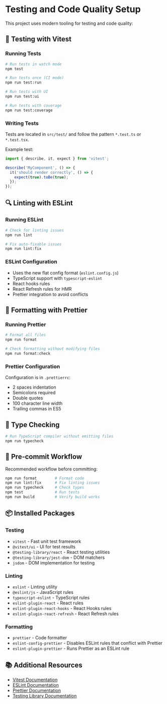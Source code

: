 # Testing and Code Quality Setup

This project uses modern tooling for testing and code quality:

## 🧪 Testing with Vitest

### Running Tests

```bash
# Run tests in watch mode
npm test

# Run tests once (CI mode)
npm run test:run

# Run tests with UI
npm run test:ui

# Run tests with coverage
npm run test:coverage
```

### Writing Tests

Tests are located in `src/test/` and follow the pattern `*.test.ts` or `*.test.tsx`.

Example test:
```typescript
import { describe, it, expect } from 'vitest';

describe('MyComponent', () => {
  it('should render correctly', () => {
    expect(true).toBe(true);
  });
});
```

## 🔍 Linting with ESLint

### Running ESLint

```bash
# Check for linting issues
npm run lint

# Fix auto-fixable issues
npm run lint:fix
```

### ESLint Configuration

- Uses the new flat config format (`eslint.config.js`)
- TypeScript support with `typescript-eslint`
- React hooks rules
- React Refresh rules for HMR
- Prettier integration to avoid conflicts

## 💅 Formatting with Prettier

### Running Prettier

```bash
# Format all files
npm run format

# Check formatting without modifying files
npm run format:check
```

### Prettier Configuration

Configuration is in `.prettierrc`:
- 2 spaces indentation
- Semicolons required
- Double quotes
- 100 character line width
- Trailing commas in ES5

## 📝 Type Checking

```bash
# Run TypeScript compiler without emitting files
npm run typecheck
```

## 🔄 Pre-commit Workflow

Recommended workflow before committing:

```bash
npm run format        # Format code
npm run lint:fix      # Fix linting issues
npm run typecheck     # Check types
npm test              # Run tests
npm run build         # Verify build works
```

## 📦 Installed Packages

### Testing
- `vitest` - Fast unit test framework
- `@vitest/ui` - UI for test results
- `@testing-library/react` - React testing utilities
- `@testing-library/jest-dom` - DOM matchers
- `jsdom` - DOM implementation for testing

### Linting
- `eslint` - Linting utility
- `@eslint/js` - JavaScript rules
- `typescript-eslint` - TypeScript rules
- `eslint-plugin-react` - React rules
- `eslint-plugin-react-hooks` - React Hooks rules
- `eslint-plugin-react-refresh` - React Refresh rules

### Formatting
- `prettier` - Code formatter
- `eslint-config-prettier` - Disables ESLint rules that conflict with Prettier
- `eslint-plugin-prettier` - Runs Prettier as an ESLint rule

## 📚 Additional Resources

- [Vitest Documentation](https://vitest.dev/)
- [ESLint Documentation](https://eslint.org/)
- [Prettier Documentation](https://prettier.io/)
- [Testing Library Documentation](https://testing-library.com/)
